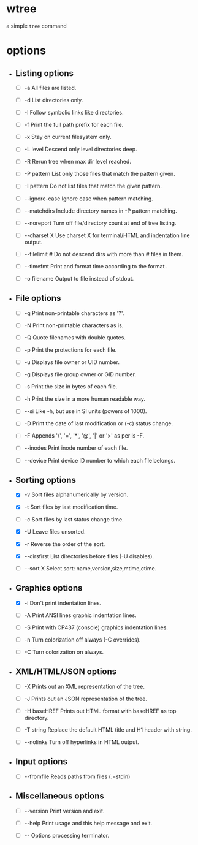 # wtree
a simple `tree` command

# options
- ## Listing options
  - [ ] -a            All files are listed.

  - [ ] -d            List directories only.

  - [ ] -l            Follow symbolic links like directories.

  - [ ] -f            Print the full path prefix for each file.

  - [ ] -x            Stay on current filesystem only.

  - [ ] -L level      Descend only level directories deep.

  - [ ] -R            Rerun tree when max dir level reached.

  - [ ] -P pattern    List only those files that match the pattern given.

  - [ ] -I pattern    Do not list files that match the given pattern.

  - [ ] --ignore-case Ignore case when pattern matching.

  - [ ] --matchdirs   Include directory names in -P pattern matching.

  - [ ] --noreport    Turn off file/directory count at end of tree listing.

  - [ ] --charset X   Use charset X for terminal/HTML and indentation line output.

  - [ ] --filelimit # Do not descend dirs with more than # files in them.

  - [ ] --timefmt <f> Print and format time according to the format <f>.

  - [ ] -o filename   Output to file instead of stdout.

- ## File options
  - [ ] -q            Print non-printable characters as '?'.

  - [ ] -N            Print non-printable characters as is.

  - [ ] -Q            Quote filenames with double quotes.

  - [ ] -p            Print the protections for each file.

  - [ ] -u            Displays file owner or UID number.

  - [ ] -g            Displays file group owner or GID number.

  - [ ] -s            Print the size in bytes of each file.

  - [ ] -h            Print the size in a more human readable way.

  - [ ] --si          Like -h, but use in SI units (powers of 1000).

  - [ ] -D            Print the date of last modification or (-c) status change.

  - [ ] -F            Appends '/', '=', '*', '@', '|' or '>' as per ls -F.

  - [ ] --inodes      Print inode number of each file.

  - [ ] --device      Print device ID number to which each file belongs.

- ## Sorting options
  - [x] -v            Sort files alphanumerically by version.

  - [x] -t            Sort files by last modification time.

  - [ ] -c            Sort files by last status change time.

  - [x] -U            Leave files unsorted.

  - [x] -r            Reverse the order of the sort.

  - [x] --dirsfirst   List directories before files (-U disables).

  - [ ] --sort X      Select sort: name,version,size,mtime,ctime.

- ## Graphics options
  - [x] -i            Don't print indentation lines.

  - [ ] -A            Print ANSI lines graphic indentation lines.

  - [ ] -S            Print with CP437 (console) graphics indentation lines.

  - [ ] -n            Turn colorization off always (-C overrides).

  - [ ] -C            Turn colorization on always.

- ## XML/HTML/JSON options
  - [ ] -X            Prints out an XML representation of the tree.

  - [ ] -J            Prints out an JSON representation of the tree.

  - [ ] -H baseHREF   Prints out HTML format with baseHREF as top directory.

  - [ ] -T string     Replace the default HTML title and H1 header with string.

  - [ ] --nolinks     Turn off hyperlinks in HTML output.

- ## Input options
  - [ ] --fromfile    Reads paths from files (.=stdin)

- ## Miscellaneous options
  - [ ] --version     Print version and exit.

  - [ ] --help        Print usage and this help message and exit.

  - [ ] --            Options processing terminator.